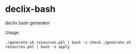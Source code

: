 # declix-bash

declix bash generator

Usage:

`./generate.sh resources.pkl | bash -s check`
`./generate.sh resources.pkl | bash -s apply`

